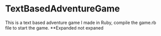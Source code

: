 TextBasedAdventureGame
======================

This is a text based adventure game I made in Ruby, compile the game.rb file to start the game. 
**Expanded not expaned 
